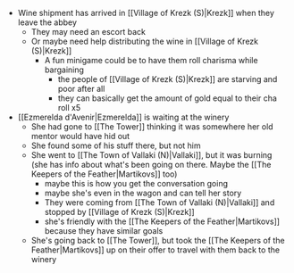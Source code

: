- Wine shipment has arrived in [[Village of Krezk (S)|Krezk]] when they leave the abbey
	- They may need an escort back
	- Or maybe need help distributing the wine in [[Village of Krezk (S)|Krezk]]
		- A fun minigame could be to have them roll charisma while bargaining
			- the people of [[Village of Krezk (S)|Krezk]] are starving and poor after all
			- they can basically get the amount of gold equal to their cha roll x5
- [[Ezmerelda d'Avenir|Ezmerelda]] is waiting at the winery
	- She had gone to [[The Tower]] thinking it was somewhere her old mentor would have hid out
	- She found some of his stuff there, but not him
	- She went to [[The Town of Vallaki (N)|Vallaki]], but it was burning (she has info about what's been going on there. Maybe the [[The Keepers of the Feather|Martikovs]] too)
		- maybe this is how you get the conversation going
		- maybe she's even in the wagon and can tell her story
		- They were coming from [[The Town of Vallaki (N)|Vallaki]] and stopped by [[Village of Krezk (S)|Krezk]]
		- she's friendly with the [[The Keepers of the Feather|Martikovs]] because they have similar goals
	- She's going back to [[The Tower]], but took the [[The Keepers of the Feather|Martikovs]] up on their offer to travel with them back to the winery